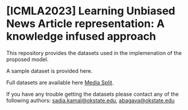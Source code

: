# [ICMLA2023] Learning Unbiased News Article representation: A knowledge infused approach

This repository provides the datasets used in the implemenation of the proposed model.

A sample dataset is provided here. 

Full datasets are available here [Media Split](https://drive.google.com/drive/folders/1GYxNXuWxXdmzcUZbgc3O6iR0WXd0xBxO?usp=share_link).

If you have any trouble getting the datasets please contact any of the following authors: sadia.kamal@okstate.edu, abagava@okstate.edu
